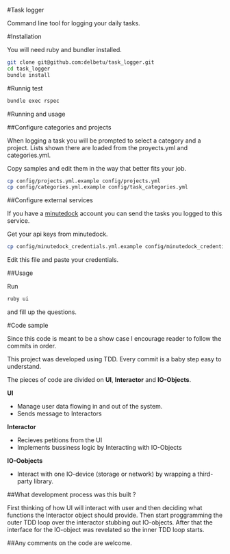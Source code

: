 #Task logger

Command line tool for logging your daily tasks.

#Installation

You will need ruby and bundler installed.
```bash
git clone git@github.com:delbetu/task_logger.git
cd task_logger
bundle install
```

#Runnig test

```bash
bundle exec rspec
```

#Running and usage

##Configure categories and projects

When logging a task you will be prompted to select a category and a project.
Lists shown there are loaded from the proyects.yml and categories.yml.

Copy samples and edit them in the way that better fits your job.
```bash
cp config/projects.yml.example config/projects.yml
cp config/categories.yml.example config/task_categories.yml
```

##Configure external services

If you have a [minutedock](https://minutedock.com/entries) account you can send
the tasks you logged to this service.

Get your api keys from minutedock.
```bash
cp config/minutedock_credentials.yml.example config/minutedock_credentials.yml
```
Edit this file and paste your credentials.

##Usage

Run
```bash
ruby ui
```
and fill up the questions.

#Code sample

Since this code is meant to be a show case I encourage reader to follow the commits in order.

This project was developed using TDD. Every commit is a baby step easy to understand.

The pieces of code are divided on **UI**, **Interactor** and **IO-Objects**.

**UI**
  - Manage user data flowing in and out of the system.
  - Sends message to Interactors

**Interactor**
  - Recieves petitions from the UI
  - Implements bussiness logic by Interacting with IO-Objects

**IO-Oobjects**
  - Interact with one IO-device (storage or network) by wrapping a third-party library.

##What development process was this built ?

First thinking of how UI will interact with user and then deciding what functions
the Interactor object should provide.
Then start proggramming the outer TDD loop over the interactor stubbing out IO-objects.
After that the interface for the IO-object was revelated so the inner TDD loop starts.

##Any comments on the code are welcome.
